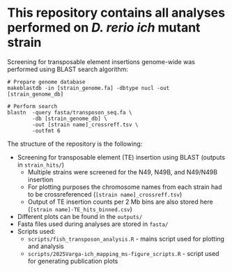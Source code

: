 # This repository contains all analyses performed on *D. rerio* *ich* mutant strain

Screening for transposable element insertions genome-wide was performed using BLAST search algorithm:

```
# Prepare genome database
makeblastdb -in [strain_genome.fa] -dbtype nucl -out [strain_genome_db]
```

```
# Perform search
blastn  -query fasta/transposon_seq.fa \
        -db [strain_genome_db] \
        -out [strain name]_crossreff.tsv \
        -outfmt 6
```

The structure of the repository is the following:

- Screening for transposable element (TE) insertion using BLAST (outputs in `strain_hits/`)
  - Multiple strains were screened for the N49, N49B, and N49/N49B insertion
  - For plotting purposes the chromosome names from each strain had to be crossreferenced (`[strain name]_crossreff.tsv`)
  - Output of TE insertion counts per 2 Mb bins are also stored here (`[strain name]-TE_hits_binned.csv`)  
- Different plots can be found in the `outputs/`
- Fasta files used during analyses are stored in `fasta/`
- Scripts used:
  - `scripts/fish_transposon_analysis.R` - mains script used for plotting and analysis
  - `scripts/2025Varga-ich_mapping_ms-figure_scripts.R` - script used for generating publication plots


